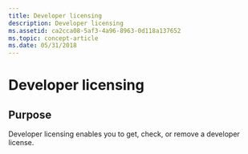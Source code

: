 ```yaml
---
title: Developer licensing
description: Developer licensing
ms.assetid: ca2cca08-5af3-4a96-8963-0d118a137652
ms.topic: concept-article
ms.date: 05/31/2018
---
```


# Developer licensing

## Purpose

Developer licensing enables you to get, check, or remove a developer license.

 

 




